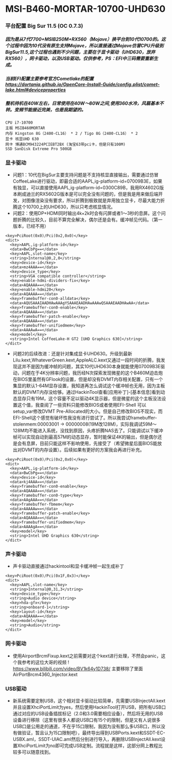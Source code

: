 # MSI-B460-MORTAR-10700-UHD630

### 平台配置 Big Sur 11.5 (OC 0.7.3)
##### 因为是从7代7700+MSIB250M+RX560（Mojave）换平台到10代10700的。这个过程中因为10代没有原生支持Mojave，所以直接通过Mojave仿冒CPU升级到BigSur11.5,这个过程也遇到不少问题，主要在于显卡驱动（UHD630，放弃RX560），网卡驱动，以及USB驱动。仅供参考，PS：EFI中三码需要重新生成。
##### 当前EFI配置主要参考官方Cometlake的配置 https://dortania.github.io/OpenCore-Install-Guide/config.plist/comet-lake.html#deviceproperties
##### 整机待机在40W左右，日常使用在40W～80W之间,使用360水冷，风扇基本不转。变频节能接近完美，也是我期望的。 
```
CPU i7-10700
主板 MSIB460MORTAR
内存 Kingston 8G（2400-CL16） * 2 / Tigo 8G（2400-CL16） * 2
显卡 核显UHD 630
网卡 博通BCM943224PCIEBT2BX (淘宝63带pci卡，但是只有100M)
SSD SanDisk Extreme Pro 500GB
```


### 显卡驱动
+ 问题1：10代在BigSur主要支持问题是不支持核显直接输出，需要通过仿冒CoffeeLake进行驱动，即最合适的AAPL,ig-platform-id=07009B3E，如果有独显，可以直接使用AAPL,ig-platform-id=0300C89B，我用RX4602G版本刷成迪兰的RX5602G版本是可以完全没有问题的，但是我是用来做后端开发，对图像渲染没有要求，所以折腾到极致就是弃用独立显卡，尽最大能力折腾这个10700上的UHD630，所以只考虑核显情况。
+ 问题2：使用DP+HDMI同时输出4k+2k时会有闪屏或者1～3秒的息屏。这个问题折腾的比较久，目前不算完全解决，偶尔还是会有。缓冲帧见代码。（第一版本，已经不用）
```
<key>PciRoot(0x0)/Pci(0x2,0x0)</key>
<dict>
  <key>AAPL,ig-platform-id</key>
  <data>BwCbPg==</data>
  <key>AAPL,slot-name</key>
  <string>Internal@0,2,0</string>
  <key>device-id</key>
  <data>mz4AAA==</data>
  <key>device_type</key>
  <string>VGA compatible controller</string>
  <key>enable-hdmi-dividers-fix</key>
  <data>AQAAAA==</data>
  <key>enable-hdmi20</key>
  <data>AQAAAA==</data>
  <key>framebuffer-con0-alldata</key>
  <data>AQUSAAAIAADHAwAAAgYSAAAEAADHAwAAAwQSAAAEAADHAwAA</data>
  <key>framebuffer-con0-enable</key>
  <data>AQAAAA==</data>
  <key>framebuffer-patch-enable</key>
  <data>AQAAAA==</data>
  <key>framebuffer-unifiedmem</key>
  <data>AAAAwA==</data>
  <key>model</key>
  <string>Intel CoffeeLake-H GT2 [UHD Graphics 630]</string>
</dict>
```
+ 问题2的后续改进：还是针对集成显卡UHD630。升级到最新Lilu.kext,WhateverGreen.kext,AppleALC.kext又通过一段时间的折腾，我发现这并不是因为缓冲帧的问题，其实10代UHD630本身就能使用07009B3E驱动，问题在于4K分辨率问题，我历经N次探索发现微星的这个B460M迫击炮在BIOS里虽然有GFlook的设置，但是却没有DVMT内存相关配置，只有一个集显的默认1-64M显存设置，我知道再怎么调试这个缓冲帧也无用，因为主板默认的DVMT内存没给够。通过HackinTool查看[应用补丁]-[基本信息]看到动态显存只有19M，这个容量不足以驱动4K显示器，但是微星的这个主板没法设置这个值，我查阅了一些资料只能修改BIOS或者使用EFI-Shell 可以setup_var修改DVMT Pre-Allocated的大小。但是自己修改BIOS不现实，而EFI-Shell这个感觉有破坏性我没有进行尝试了。所以我尝试framebuffer-stolenmem:00003001 -> 00000008(19M改128M)，实际我调试59M～128M均不能进入系统，没找到原因，头疼折腾NAS去了。只能调试以下缓冲帧可以实现自动到最高57M的动态显存，暂时能保证4K的输出，但是偶尔还是会有息屏，目前只能这样不影响使用，先接受了（希望微星后面BIOS能放出对DVMT的内存设置）。后续如果有更好的方案我会再进行补充。
```
<key>PciRoot(0x0)/Pci(0x2,0x0)</key>
<dict>
  <key>AAPL,ig-platform-id</key>
  <data>BwCbPg==</data>
  <key>device-id</key>
  <data>kj4AAA==</data>
  <key>framebuffer-con0-enable</key>
  <data>AQAAAA==</data>
  <key>framebuffer-con0-type</key>
  <data>AAgAAA==</data>
  <key>framebuffer-fbmem</key>
  <data>AAAAAw==</data>
  <key>framebuffer-patch-enable</key>
  <data>AQAAAA==</data>
  <key>framebuffer-unifiedmem</key>
  <data>AAAAgA==</data>
  <key>model</key>
  <string>Intel UHD Graphics 630</string>
</dict>
```

### 声卡驱动
+ 声卡驱动直接通过hackintool和显卡缓冲帧一起生成补丁
```
<key>PciRoot(0x0)/Pci(0x1F,0x3)</key>
<dict>
  <key>AAPL,slot-name</key>
  <string>Internal@0,31,3</string>
  <key>device_type</key>
  <string>Audio device</string>
  <key>hda-gfx</key>
  <string>onboard-1</string>
  <key>layout-id</key>
  <data>AQAAAA==</data>
  <key>model</key>
  <string>Audio</string>
</dict>
```

### 网卡驱动
+ 使用AirportBrcmFixup.kext之前需要对这个kext进行处理，不然会panic，这个我参考的这位大哥的视频 ! https://www.bilibili.com/video/BV1k64y1D738/ 主要移除了里面AirPortBrcm4360_Injector.kext

### USB驱动
+ 新系统需要定制USB，这个相对显卡驱动比较简单，先需要USBInjectAll.kext 并且设置XhciPortLimit为yes，然后使用HackinTool打开USB，把所有USB口通过对应的USB设备插拔标记（2.0和3.0需要相应设备），然后将无用的USB设备进行移除（这里有很多人都说USB口有15个的限制，但是又有人说很多USB口是公用走的通道，不在乎15口限制，我因为没有那么多USB口，所以没有做验证，暂且认为15口限制吧），最终导出得到USBPorts.kext和SSDT-EC-USBX.aml，SSDT-UIAC.aml然后分别进行导入，再删除USBInjectAll.kext设置XhciPortLimit为no即可完成USB定制。流程就是这样，这部分网上教程比较多可以随意找到。
